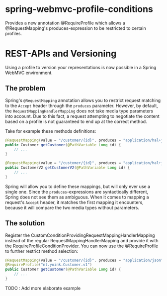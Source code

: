 # spring-webmvc-profile-conditions
Provides a new annotation @RequireProfile which allows a @RequestMapping's produces-expression to be restricted to certain profiles.

# REST-APIs and Versioning
Using a profile to version your representations is now possible in a Spring WebMVC environment.

## The problem
Spring's `@RequestMapping` annotation allows you to restrict request matching to the `Accept` header through the `produces` parameter.
However, by default, the `RequestMappingHandlerMapping` does not take media type parameters into account. Due to this fact, a request
attempting to negotiate the content based on a profile is not guaranteed to end up at the correct method.

Take for example these methods definitions:

```java
@RequestMapping(value = "/customer/{id}", produces = "application/hal+json;profile=nl.yoink.Customer.v1")
public Customer getCustomer(@PathVariable Long id) {
    // ...
}

@RequestMapping(value = "/customer/{id}", produces = "application/hal+json;profile=nl.yoink.Customer.v2")
public CustomerV2 getCustomerV2(@PathVariable Long id) {
    // ...
}
```

Spring will allow you to define these mappings, but will only ever use a single one. Since the `produces`-expressions are syntactically
different, Spring does not see them as ambiguous. When it comes to mapping a request's `Accept` header, it matches the first mapping it
encounters, because it will compare the two media types without parameters.

## The solution

Register the CustomConditionProvidingRequestMappingHandlerMapping instead of the regular RequestMappingHandlerMapping
and provide it with the RequireProfileConditionProvider. You can now use the @RequireProfile to further restrict
method selection:

```java
@RequestMapping(value = "/customer/{id}", produces = "application/json")
@RequireProfile("nl.yoink.Customer.v1")
public Customer getCustomer(@PathVariable Long id) {
    // ...
}
```

TODO : Add more elaborate example